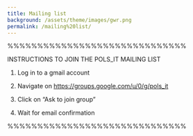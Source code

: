 ```yaml
---
title: Mailing list
background: /assets/theme/images/gwr.png
permalink: /mailing%20list/
---
```



%%%%%%%%%%%%%%%%%%%%%%%%%%%%%%

INSTRUCTIONS TO JOIN THE POLS_IT MAILING LIST

1. Log in to a gmail account

2. Navigate on
https://groups.google.com/u/0/g/pols_it

3. Click on
“Ask to join group”

4. Wait for email confirmation

%%%%%%%%%%%%%%%%%%%%%%%%%%%%%%
